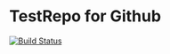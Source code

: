 # TestRepo for Github
[![Build Status](https://volvocargroup.visualstudio.com/VSTS_Demo/_apis/build/status/VSTS_Demo-CI%20(1))](https://volvocargroup.visualstudio.com/VSTS_Demo/_build/latest?definitionId=902)
